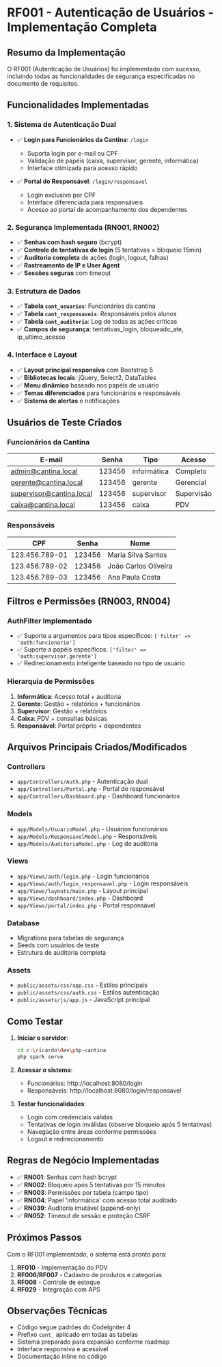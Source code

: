 # RF001 - Autenticação de Usuários - Implementação Completa

## Resumo da Implementação

O RF001 (Autenticação de Usuários) foi implementado com sucesso, incluindo todas as funcionalidades de segurança especificadas no documento de requisitos.

## Funcionalidades Implementadas

### 1. Sistema de Autenticação Dual
- ✅ **Login para Funcionários da Cantina**: `/login`
  - Suporta login por e-mail ou CPF
  - Validação de papéis (caixa, supervisor, gerente, informática)
  - Interface otimizada para acesso rápido

- ✅ **Portal do Responsável**: `/login/responsavel`
  - Login exclusivo por CPF
  - Interface diferenciada para responsáveis
  - Acesso ao portal de acompanhamento dos dependentes

### 2. Segurança Implementada (RN001, RN002)
- ✅ **Senhas com hash seguro** (bcrypt)
- ✅ **Controle de tentativas de login** (5 tentativas = bloqueio 15min)
- ✅ **Auditoria completa** de ações (login, logout, falhas)
- ✅ **Rastreamento de IP e User Agent**
- ✅ **Sessões seguras** com timeout

### 3. Estrutura de Dados
- ✅ **Tabela `cant_usuarios`**: Funcionários da cantina
- ✅ **Tabela `cant_responsaveis`**: Responsáveis pelos alunos
- ✅ **Tabela `cant_auditoria`**: Log de todas as ações críticas
- ✅ **Campos de segurança**: tentativas_login, bloqueado_ate, ip_ultimo_acesso

### 4. Interface e Layout
- ✅ **Layout principal responsivo** com Bootstrap 5
- ✅ **Bibliotecas locais**: jQuery, Select2, DataTables
- ✅ **Menu dinâmico** baseado nos papéis de usuário
- ✅ **Temas diferenciados** para funcionários e responsáveis
- ✅ **Sistema de alertas** e notificações

## Usuários de Teste Criados

### Funcionários da Cantina
| E-mail                   | Senha  | Tipo        | Acesso     |
| ------------------------ | ------ | ----------- | ---------- |
| admin@cantina.local      | 123456 | informática | Completo   |
| gerente@cantina.local    | 123456 | gerente     | Gerencial  |
| supervisor@cantina.local | 123456 | supervisor  | Supervisão |
| caixa@cantina.local      | 123456 | caixa       | PDV        |

### Responsáveis
| CPF            | Senha  | Nome                 |
| -------------- | ------ | -------------------- |
| 123.456.789-01 | 123456 | Maria Silva Santos   |
| 123.456.789-02 | 123456 | João Carlos Oliveira |
| 123.456.789-03 | 123456 | Ana Paula Costa      |

## Filtros e Permissões (RN003, RN004)

### AuthFilter Implementado
- ✅ Suporte a argumentos para tipos específicos: `['filter' => 'auth:funcionario']`
- ✅ Suporte a papéis específicos: `['filter' => 'auth:supervisor,gerente']`
- ✅ Redirecionamento inteligente baseado no tipo de usuário

### Hierarquia de Permissões
1. **Informática**: Acesso total + auditoria
2. **Gerente**: Gestão + relatórios + funcionários
3. **Supervisor**: Gestão + relatórios
4. **Caixa**: PDV + consultas básicas
5. **Responsável**: Portal próprio + dependentes

## Arquivos Principais Criados/Modificados

### Controllers
- `app/Controllers/Auth.php` - Autenticação dual
- `app/Controllers/Portal.php` - Portal do responsável
- `app/Controllers/Dashboard.php` - Dashboard funcionários

### Models
- `app/Models/UsuarioModel.php` - Usuários funcionários
- `app/Models/ResponsavelModel.php` - Responsáveis
- `app/Models/AuditoriaModel.php` - Log de auditoria

### Views
- `app/Views/auth/login.php` - Login funcionários
- `app/Views/auth/login_responsavel.php` - Login responsáveis
- `app/Views/layouts/main.php` - Layout principal
- `app/Views/dashboard/index.php` - Dashboard
- `app/Views/portal/index.php` - Portal responsável

### Database
- Migrations para tabelas de segurança
- Seeds com usuários de teste
- Estrutura de auditoria completa

### Assets
- `public/assets/css/app.css` - Estilos principais
- `public/assets/css/auth.css` - Estilos autenticação
- `public/assets/js/app.js` - JavaScript principal

## Como Testar

1. **Iniciar o servidor**:
   ```bash
   cd c:\ricardo\dev\php-cantina
   php spark serve
   ```

2. **Acessar o sistema**:
   - Funcionários: http://localhost:8080/login
   - Responsáveis: http://localhost:8080/login/responsavel

3. **Testar funcionalidades**:
   - Login com credenciais válidas
   - Tentativas de login inválidas (observe bloqueio após 5 tentativas)
   - Navegação entre áreas conforme permissões
   - Logout e redirecionamento

## Regras de Negócio Implementadas

- ✅ **RN001**: Senhas com hash bcrypt
- ✅ **RN002**: Bloqueio após 5 tentativas por 15 minutos
- ✅ **RN003**: Permissões por tabela (campo tipo)
- ✅ **RN004**: Papel 'informática' com acesso total auditado
- ✅ **RN039**: Auditoria imutável (append-only)
- ✅ **RN052**: Timeout de sessão e proteção CSRF

## Próximos Passos

Com o RF001 implementado, o sistema está pronto para:
1. **RF010** - Implementação do PDV
2. **RF006/RF007** - Cadastro de produtos e categorias
3. **RF008** - Controle de estoque
4. **RF029** - Integração com APS

## Observações Técnicas

- Código segue padrões do CodeIgniter 4
- Prefixo `cant_` aplicado em todas as tabelas
- Sistema preparado para expansão conforme roadmap
- Interface responsiva e acessível
- Documentação inline no código
